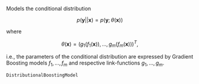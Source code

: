 Models the conditional distribution 

```math
p(\mathbf{y}||\mathbf{x})=p(\mathbf{y};\theta(\mathbf{x}))
```

where

```math
\theta(\mathbf{x})=\left(g_1(f_1(\mathbf{x})),...,g_m(f_m(\mathbf{x}))\right)^T,
```

i.e., the parameters of the conditional distribution are expressed by Gradient Boosting models $f_1,...,f_m$ and respective link-functions $g_1,...,g_m$.

```@docs
DistributionalBoostingModel
```
